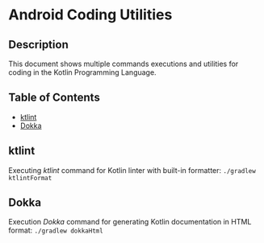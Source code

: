 # Android Coding Utilities

## Description
This document shows multiple commands executions and utilities for coding in the Kotlin Programming Language.
## Table of Contents

- [ktlint](#ktlint)
- [Dokka](#dokka)

## ktlint
Executing _ktlint_ command for Kotlin linter with built-in formatter:
 ```./gradlew ktlintFormat ```

## Dokka
Execution _Dokka_ command for generating Kotlin documentation in HTML format:
```./gradlew dokkaHtml ```
